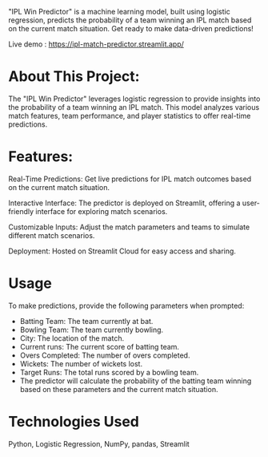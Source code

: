 "IPL Win Predictor" is a machine learning model, built using logistic regression, predicts the probability of a team winning an IPL match based on the current match situation. Get ready to make data-driven predictions!

Live demo : https://ipl-match-predictor.streamlit.app/

# About This Project:

The "IPL Win Predictor" leverages logistic regression to provide insights into the probability of a team winning an IPL match. This model analyzes various match features, team performance, and player statistics to offer real-time predictions.

# Features:

Real-Time Predictions: Get live predictions for IPL match outcomes based on the current match situation.

Interactive Interface: The predictor is deployed on Streamlit, offering a user-friendly interface for exploring match scenarios.

Customizable Inputs: Adjust the match parameters and teams to simulate different match scenarios.

Deployment: Hosted on Streamlit Cloud for easy access and sharing.

# Usage
To make predictions, provide the following parameters when prompted:

* Batting Team: The team currently at bat.
* Bowling Team: The team currently bowling.
* City: The location of the match.
* Current runs: The current score of batting team.
* Overs Completed: The number of overs completed.
* Wickets: The number of wickets lost.
* Target Runs: The total runs scored by a bowling team.
* The predictor will calculate the probability of the batting team winning based on these parameters and the current match situation.

# Technologies Used
Python, Logistic Regression, NumPy, pandas, Streamlit
